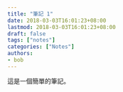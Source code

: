 ```yaml
---
title: "筆記 1"
date: 2018-03-03T16:01:23+08:00
lastmod: 2018-03-03T16:01:23+08:00
draft: false
tags: ["notes"]
categories: ["Notes"]
authors:
- bob
---
```


這是一個簡單的筆記。
